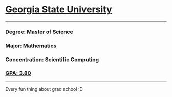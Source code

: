 #  [Georgia State University](https://www.gsu.edu/)

---

### Degree: Master of Science
### Major: Mathematics
### Concentration: Scientific Computing
### [GPA: 3.80](https://github.com/annan92419/GaState/blob/main/cv_transcript/Jesse%20Annan%20-%20Transcript.pdf)

---

Every fun thing about grad school :D
